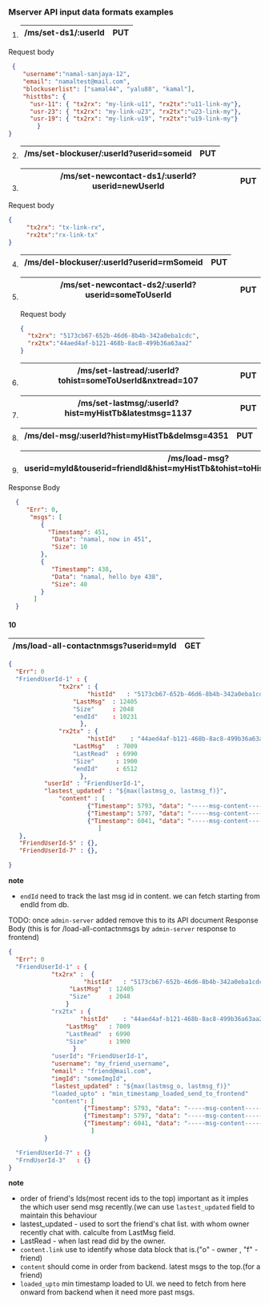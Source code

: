 ### Mserver API input data formats examples
1. | /ms/set-ds1/:userId | PUT |
   | ------------------- | --- |  
Request body
```json
 {
	"username":"namal-sanjaya-12",
	"email": "namaltest@mail.com",
	"blockuserlist": ["samal44", "yalu88", "kamal"],
	"histtbs": { 
      "usr-11": { "tx2rx": "my-link-u11", "rx2tx":"u11-link-my"}, 
      "usr-23": { "tx2rx": "my-link-u23", "rx2tx":"u23-link-my"},
      "usr-19": { "tx2rx": "my-link-u19", "rx2tx":"u19-link-my"}
	    }
}
```
2. | /ms/set-blockuser/:userId?userid=someid | PUT |
   | --------------------------------------- | --- |
 
3. | /ms/set-newcontact-ds1/:userId?userid=newUserId | PUT |
   | ----------------------------------------------- | --- |
   
Request body
```json
{ 
     "tx2rx": "tx-link-rx", 
     "rx2tx":"rx-link-tx"
}
```
4. | /ms/del-blockuser/:userId?userid=rmSomeid | PUT |
   | ----------------------------------------- | --- |
   
5. | /ms/set-newcontact-ds2/:userId?userid=someToUserId | PUT |
   | -------------------------------------------------- | --- |
   
   Request body
   ```json
   { 
	 "tx2rx": "5173cb67-652b-46d6-8b4b-342a0eba1cdc", 
	 "rx2tx":"44aed4af-b121-468b-8ac8-499b36a63aa2"
   }
   ```
 6. | /ms/set-lastread/:userId?tohist=someToUserId&nxtread=107 | PUT |
    | -------------------------------------------------------- | --- |
    
    
 7. | /ms/set-lastmsg/:userId?hist=myHistTb&latestmsg=1137 | PUT |
    | ---------------------------------------------------- | --- |
     
 8. | /ms/del-msg/:userId?hist=myHistTb&delmsg=4351 | PUT |
    | --------------------------------------------- | --- |
    
 9. | /ms/load-msg?userid=myId&touserid=friendId&hist=myHistTb&tohist=toHistTb&start=1025&end=1457 | GET |
    | -------------------------------------------------------------------------------------------- | --- |
    
Response Body
```json
  {
     "Err": 0,
      "msgs": [
         {
           "Timestamp": 451,
            "Data": "namal, now in 451",
            "Size": 10
         },
         {
            "Timestamp": 438,
            "Data": "namal, hello bye 438",
            "Size": 40
         }
       ]
  }
 ```
#### 10 
  | /ms/load-all-contactnmsgs?userid=myId | GET |
  | ------------------------------------- | --- |
  
  ```json
  {
    "Err": 0
    "FriendUserId-1" : { 
     	  		"tx2rx" : {
		    		 	"histId"   : "5173cb67-652b-46d6-8b4b-342a0eba1cdc",
				 	"LastMsg"  : 12405
 				 	"Size"     : 2048
					"endId"    : 10231
			          },
  		    	"rx2tx" : { 
		    			"histId"    : "44aed4af-b121-468b-8ac8-499b36a63aa2",
					"LastMsg"   : 7009
					"LastRead"  : 6990
					"Size"      : 1900
					"endId"     : 6512
			      	  },
			"userId" : "FriendUserId-1",
			"lastest_updated" : "${max(lastmsg_o, lastmsg_f)}",
 		        "content" : [
		    			{"Timestamp": 5793, "data": "-----msg-content-----", "Size": 38, "link": "f"},
		    		 	{"Timestamp": 5797, "data": "-----msg-content-----", "Size": 45, "link": "f"},
		    		 	{"Timestamp": 6041, "data": "-----msg-content-----", "Size": 18, "link": "o"},
		    	           ]
     },
     "FriendUserId-5" : {},
     "FriendUserId-7" : {},
 
  }
  ```
  **note**
  * `endId` need to track the last msg id in content. we can fetch starting from endId from db.
  
  
TODO: once `admin-server` added remove this to its API document
Response Body (this is for /load-all-contactnmsgs by `admin-server` response to frontend)

```json
{  
  "Err": 0
  "FriendUserId-1" : {
  		    "tx2rx" :  {
		    		 "histId"   : "5173cb67-652b-46d6-8b4b-342a0eba1cdc",
				 "LastMsg"  : 12405
 				 "Size"     : 2048
				}
  		    "rx2tx" : { 
		    		"histId"    : "44aed4af-b121-468b-8ac8-499b36a63aa2",
				"LastMsg"   : 7009
				"LastRead"  : 6990
				"Size"      : 1900
			      }
		    "userId": "FriendUserId-1",
		    "username": "my_friend_username",
		    "email" : "friend@mail.com",
		    "imgId": "someImgId",
		    "lastest_updated" : "${max(lastmsg_o, lastmsg_f)}"
		    "loaded_upto" : "min_timestamp_loaded_send_to_frontend"
		    "content": [
		    		 {"Timestamp": 5793, "data": "-----msg-content-----", "Size": 38, "link": "f"},
		    		 {"Timestamp": 5797, "data": "-----msg-content-----", "Size": 45, "link": "f"},
		    		 {"Timestamp": 6041, "data": "-----msg-content-----", "Size": 18, "link": "o"},
		    	       ]
		  }

  "FriendUserId-7" : {}
  "FrndUserId-3"   : {}
}

```
**note**
* order of friend's Ids(most recent ids to the top) important as it imples the which user send msg recently.(we can use `lastest_updated` field to maintain this behaviour
* lastest_updated - used to sort the friend's chat list. with whom owner recently chat with. calculte from LastMsg field.
* LastRead - when last read did by the owner.
* `content.link` use to identify whose data block that is.("o" - owner , "f" - friend)
* `content` should come in order from backend. latest msgs to the top.(for a friend)
* `loaded_upto` min timestamp loaded to UI. we need to fetch from here onward from backend when it need more past msgs.
